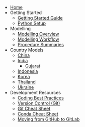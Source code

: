 - [Home](https://gitlab.iea.org/iea/ems/rise/knowledge-database/-/wikis/home)
- Getting Started
  - [Getting Started Guide](https://gitlab.iea.org/iea/ems/rise/knowledge-database/-/wikis/Getting-started)
  - [Python Setup](https://gitlab.iea.org/iea/ems/rise/knowledge-database/-/wikis/Python-setup)
- Modelling
  - [Modelling Overview](https://gitlab.iea.org/iea/ems/rise/knowledge-database/-/wikis/Modelling-overview)
  - [Modelling Workflow](https://gitlab.iea.org/iea/ems/rise/knowledge-database/-/wikis/Modelling-workflow)
  - [Procedure Summaries](https://gitlab.iea.org/iea/ems/rise/knowledge-database/-/wikis/Procedure-summaries-for-modellers)
- Country Models
  - [China](china-model)
  - [India](https://gitlab.iea.org/iea/ems/rise/knowledge-database/-/wikis/India-model)
    - [Gujarat](https://gitlab.iea.org/iea/ems/rise/knowledge-database/-/wikis/Gujarat,-India-model)
  - [Indonesia](https://gitlab.iea.org/iea/ems/rise/knowledge-database/-/wikis/Indonesia-model)
  - [Korea](https://gitlab.iea.org/iea/ems/rise/knowledge-database/-/wikis/Korea-model)
  - [Thailand](https://gitlab.iea.org/iea/ems/rise/knowledge-database/-/wikis/Thailand-model)
  - [Ukraine](https://gitlab.iea.org/iea/ems/rise/knowledge-database/-/wikis/Ukraine-model)
- Development Resources
  - [Coding Best Practices](https://gitlab.iea.org/iea/ems/rise/knowledge-database/-/wikis/Coding-best-practice)
  - [Version Control (Git)](https://gitlab.iea.org/iea/ems/rise/knowledge-database/-/wikis/Version-Control-(Git))
  - [Git Cheat Sheet](https://gitlab.iea.org/iea/ems/rise/knowledge-database/-/wikis/Git-Cheat-Sheet)
  - [Conda Cheat Sheet](https://gitlab.iea.org/iea/ems/rise/knowledge-database/-/wikis/Conda-Cheat-Sheet)
  - [Moving from GitHub to GitLab](https://gitlab.iea.org/iea/ems/rise/knowledge-database/-/wikis/Move-a-repo-from-GitHub-to-GitLab)